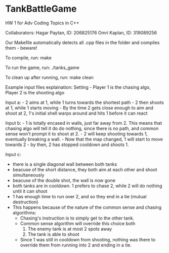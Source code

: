 # TankBattleGame
HW 1 for Adv Coding Topics in C++

Collaborators:
Hagar Paytan, ID: 206825176
Omri Kaplan, ID: 319089256

Our Makefile automatically detects all .cpp files in the folder and compiles them - beware!

To compile, run:
make       

To run the game, run:
./tanks_game <textfile>

To clean up after running, run:
make clean 


Example input files explaination:
Setting - Player 1 is the chasing algo, Player 2 is the shooting algo

Input a:
    - 2 aims at 1, while 1 turns towards the shortest path
    - 2 then shoots at 1, while 1 starts moving
    - By the time 2 gets close enough to aim and shoot at 2, 1's initial shell warps around and hits 1 before it can react

Input b:
    - 1 is totally encased in walls, just far away from 2. This means that chasing algo will tell it do do nothing, since there is no path, and common sense won't prompt it to shoot at 2.
    - 2 will keep shooting towards 1, eventually breaking a wall.
    - Now that the map changed, 1 will start to move towards 2
    - by then, 2 has stopped cooldown and shoots 1.

Input c:
 - there is a single diagonal wall between both tanks
 - beacuse of the short distance, they both aim at each other and shoot simultaneously
 - beacuse of the double shot, the wall is now gone
 - both tanks are in cooldown. 1 prefers to chase 2, while 2 will do nothing until it can shoot
 - 1 has enough time to run over 2, and so they end in a tie (mutual destruction)
 - This happens because of the nature of the common sense and chasing algorithms:
    - Chasing's instruction is to simply get to the other tank.
    - Common sense algorithm will override this choice both 
        1. The enemy tank is at most 2 spots away
        2. The tank is able to shoot
    - Since 1 was still in cooldown from shooting, nothing was there to override them from running into 2 and ending in a tie.

